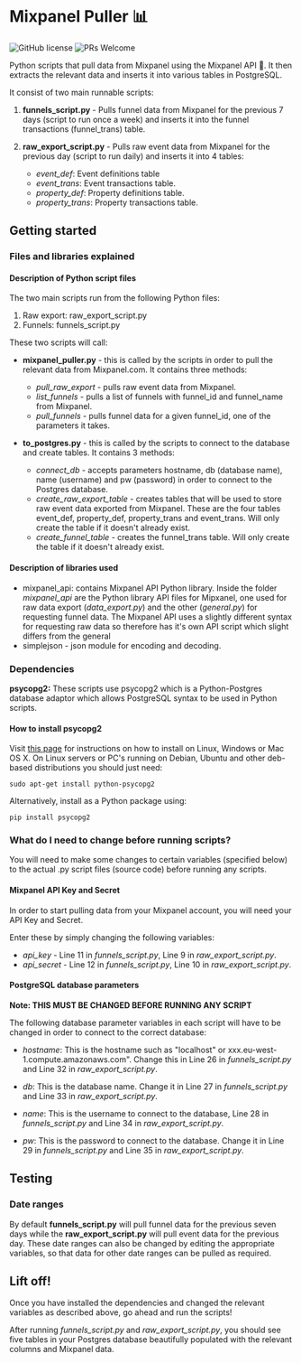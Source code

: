 # Mixpanel Puller 📊

 ![GitHub license](https://img.shields.io/badge/license-MIT-blue.svg)
 ![PRs Welcome](https://img.shields.io/badge/PRs-welcome-brightgreen.svg)
 
Python scripts that pull data from Mixpanel using the Mixpanel API 📡. It then extracts the relevant data and inserts it into various tables in PostgreSQL.

It consist of two main runnable scripts:

1. **funnels_script.py** - Pulls funnel data from Mixpanel for the previous 7 days (script to run once a week) and inserts it into the funnel transactions (funnel_trans) table.

2. **raw_export_script.py** - Pulls raw event data from Mixpanel for the previous day (script to run daily) and inserts it into 4 tables: 

    * *event_def*: Event definitions table
    * *event_trans*: Event transactions table.
    * *property_def*: Property definitions table.
    * *property_trans*: Property transactions table.

## Getting started

### Files and libraries explained

#### Description of Python script files

The two main scripts run from the following Python files:

1. Raw export: raw_export_script.py
2. Funnels: funnels_script.py
 
These two scripts will call:

* **mixpanel_puller.py** - this is called by the scripts in order to pull the relevant data from Mixpanel.com. It contains three methods: 

    * *pull_raw_export* - pulls raw event data from Mixpanel.
    * *list_funnels* - pulls a list of funnels with funnel_id and funnel_name from Mixpanel.
    * *pull_funnels* - pulls funnel data for a given funnel_id, one of the parameters it takes.

* **to_postgres.py** - this is called by the scripts to connect to the database and create tables. It contains 3 methods:
    * *connect_db* - accepts parameters hostname, db (database name), name (username) and pw (password) in order to connect to the Postgres database.
    * *create_raw_export_table* - creates tables that will be used to store raw event data exported from Mixpanel. These are the four tables event_def, property_def, property_trans and event_trans. Will only create the table if it doesn't already exist.
    * *create_funnel_table* - creates the funnel_trans table. Will only create the table if it doesn't already exist.

#### Description of libraries used

* mixpanel_api: contains Mixpanel API Python library. Inside the folder *mixpanel_api* are the Python library API files for Mipxanel, one used for raw data export (*data_export.py*) and the other (*general.py*) for requesting funnel data. The Mixpanel API uses a slightly different syntax for requesting raw data so therefore has it's own API script which slight differs from the general
* simplejson - json module for encoding and decoding.

### Dependencies

**psycopg2:** These scripts use psycopg2 which is a Python-Postgres database adaptor which allows PostgreSQL syntax to be used in Python scripts.

#### How to install psycopg2
Visit [this page][install] for instructions on how to install on Linux, Windows or Mac OS X. On Linux servers or PC's running on Debian, Ubuntu and other deb-based distributions you should just need:
	
```
sudo apt-get install python-psycopg2
```

Alternatively, install as a Python package using:
	
```
pip install psycopg2

```

### What do I need to change before running scripts?

You will need to make some changes to certain variables (specified below) to the actual .py script files (source code) before running any scripts.

#### Mixpanel API Key and Secret
In order to start pulling data from your Mixpanel account, you will need your API Key and Secret.

Enter these by simply changing the following variables:

* *api_key* - Line 11 in *funnels_script.py*, Line 9 in *raw_export_script.py*.
* *api_secret* - Line 12 in *funnels_script.py*, Line 10 in *raw_export_script.py*.

#### PostgreSQL database parameters
**Note: THIS MUST BE CHANGED BEFORE RUNNING ANY SCRIPT**

The following database parameter variables in each script will have to be changed in order to connect to the correct database:

* *hostname*: This is the hostname such as "localhost" or xxx.eu-west-1.compute.amazonaws.com". Change this in Line 26 in *funnels_script.py* and Line 32 in *raw_export_script.py*.
 
* *db*: This is the database name. Change it in Line 27 in *funnels_script.py* and Line 33 in *raw_export_script.py*.

* *name*: This is the username to connect to the database, Line 28 in *funnels_script.py* and Line 34 in *raw_export_script.py*.

* *pw*: This is the password to connect to the database. Change it in Line 29 in *funnels_script.py* and Line 35 in *raw_export_script.py*.

## Testing

### Date ranges
By default **funnels_script.py** will pull funnel data for the previous seven days while the **raw_export_script.py** will pull event data for the previous day. These date ranges can also be changed by editing the appropriate variables, so that data for other date ranges can be pulled as required.

## Lift off!
Once you have installed the dependencies and changed the relevant variables as described above, go ahead and run the scripts!

After running *funnels_script.py* and *raw_export_script.py*, you should see five tables in your Postgres database beautifully populated with the relevant columns and Mixpanel data.

[install]: http://initd.org/psycopg/docs/install.html  "How to Install Psycopg2"
